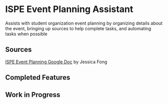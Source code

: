 # ISPE Event Planning Assistant
Assists with student organization event planning by organizing details about the event, bringing up sources to help complete tasks, and automating tasks when possible

## Sources
[ISPE Event Planning Google Doc](https://docs.google.com/document/d/1BkrlglzevI-6Eyx7Z-gR5RE0QXAZ-UzlTH9SqZhqJtE/edit?usp=sharing) by Jessica Fong

## Completed Features

## Work in Progress
